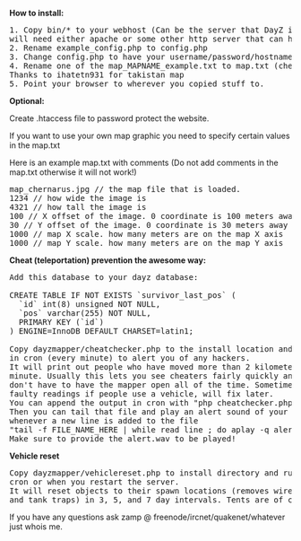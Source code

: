<b>How to install:</b>

<pre>
1. Copy bin/* to your webhost (Can be the server that DayZ is running on but you
will need either apache or some other http server that can handle php)
2. Rename example_config.php to config.php
3. Change config.php to have your username/password/hostname etc.
4. Rename one of the map_MAPNAME_example.txt to map.txt (chernarus for chernarus, etc.) 
Thanks to ihatetn931 for takistan map
5. Point your browser to wherever you copied stuff to.
</pre>

<b>Optional:</b>

Create .htaccess file to password protect the website.

If you want to use your own map graphic you need to specify certain values in the map.txt

Here is an example map.txt with comments (Do not add comments in the map.txt otherwise it will not work!)
<pre>
map_chernarus.jpg // the map file that is loaded.
1234 // how wide the image is
4321 // how tall the image is
100 // X offset of the image. 0 coordinate is 100 meters away from the left edge
30 // Y offset of the image. 0 coordinate is 30 meters away from the bottom edge
1000 // map X scale. how many meters are on the map X axis
1000 // map Y scale. how many meters are on the map Y axis
</pre>

<b>Cheat (teleportation) prevention the awesome way:</b>
<pre>
Add this database to your dayz database:

CREATE TABLE IF NOT EXISTS `survivor_last_pos` (
  `id` int(8) unsigned NOT NULL,
  `pos` varchar(255) NOT NULL,
  PRIMARY KEY (`id`)
) ENGINE=InnoDB DEFAULT CHARSET=latin1;

Copy dayzmapper/cheatchecker.php to the install location and run this 
in cron (every minute) to alert you of any hackers.
It will print out people who have moved more than 2 kilometers in a 
minute. Usually this lets you see cheaters fairly quickly and you 
don't have to have the mapper open all of the time. Sometimes you get 
faulty readings if people use a vehicle, will fix later.
You can append the output in cron with "php cheatchecker.php >> FILE_NAME_HERE"
Then you can tail that file and play an alert sound of your choice 
whenever a new line is added to the file
"tail -f FILE_NAME_HERE | while read line ; do aplay -q alert.wav 2>&1 1>/dev/null ; echo $line ; done"
Make sure to provide the alert.wav to be played!
</pre>

<b>Vehicle reset</b>
<pre>
Copy dayzmapper/vehiclereset.php to install directory and run it in 
cron or when you restart the server.
It will reset objects to their spawn locations (removes wires, sandbags 
and tank traps) in 3, 5, and 7 day intervals. Tents are of course unaffected.
</pre>

If you have any questions ask zamp @ freenode/ircnet/quakenet/whatever just whois me.